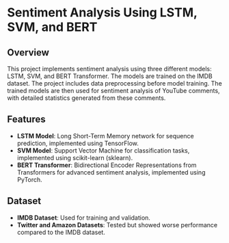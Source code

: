 # Sentiment Analysis Using LSTM, SVM, and BERT

## Overview
This project implements sentiment analysis using three different models: LSTM, SVM, and BERT Transformer. The models are trained on the IMDB dataset. The project includes data preprocessing before model training. The trained models are then used for sentiment analysis of YouTube comments, with detailed statistics generated from these comments.

## Features
- **LSTM Model**: Long Short-Term Memory network for sequence prediction, implemented using TensorFlow.
- **SVM Model**: Support Vector Machine for classification tasks, implemented using scikit-learn (sklearn).
- **BERT Transformer**: Bidirectional Encoder Representations from Transformers for advanced sentiment analysis, implemented using PyTorch.

## Dataset
- **IMDB Dataset**: Used for training and validation.
- **Twitter and Amazon Datasets**: Tested but showed worse performance compared to the IMDB dataset.
